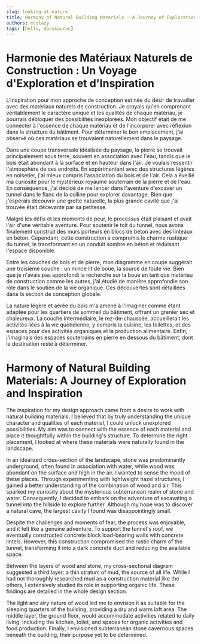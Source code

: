```yaml
---
slug: looking-at-nature
title: Harmony of Natural Building Materials - A Journey of Exploration and Inspiration
authors: ecolazy
tags: [hello, docusaurus]
---
```

# Harmonie des Matériaux Naturels de Construction : Un Voyage d'Exploration et d'Inspiration

L'inspiration pour mon approche de conception est née du désir de travailler avec des matériaux naturels de construction. Je croyais qu'en comprenant véritablement le caractère unique et les qualités de chaque matériau, je pourrais débloquer des possibilités inexplorées. Mon objectif était de me connecter à l'essence de chaque matériau et de l'incorporer avec réflexion dans la structure du bâtiment. Pour déterminer le bon emplacement, j'ai observé où ces matériaux se trouvaient naturellement dans le paysage.

Dans une coupe transversale idéalisée du paysage, la pierre se trouvait principalement sous terre, souvent en association avec l'eau, tandis que le bois était abondant à la surface et en hauteur dans l'air. Je voulais ressentir l'atmosphère de ces endroits. En expérimentant avec des structures légères en noisetier, j'ai mieux compris l'association du bois et de l'air. Cela a éveillé ma curiosité pour le mystérieux royaume souterrain de la pierre et de l'eau. En conséquence, j'ai décidé de me lancer dans l'aventure d'excaver un tunnel dans le flanc de la colline pour explorer davantage. Bien que j'espérais découvrir une grotte naturelle, la plus grande cavité que j'ai trouvée était décevante par sa petitesse.

Malgré les défis et les moments de peur, le processus était plaisant et avait l'air d'une véritable aventure. Pour soutenir le toit du tunnel, nous avons finalement construit des murs porteurs en blocs de béton avec des linteaux en béton. Cependant, cette construction a compromis le charme rustique du tunnel, le transformant en un conduit sombre en béton et réduisant l'espace disponible.

Entre les couches de bois et de pierre, mon diagramme en coupe suggérait une troisième couche : un mince lit de boue, la source de toute vie. Bien que je n'avais pas approfondi la recherche sur la boue en tant que matériau de construction comme les autres, j'ai étudié de manière approfondie son rôle dans le soutien de la vie organique. Ces découvertes sont détaillées dans la section de conception globale.

La nature légère et aérée du bois m'a amené à l'imaginer comme étant adaptée pour les quartiers de sommeil du bâtiment, offrant un grenier sec et chaleureux. La couche intermédiaire, le rez-de-chaussée, accueillerait les activités liées à la vie quotidienne, y compris la cuisine, les toilettes, et des espaces pour des activités organiques et la production alimentaire. Enfin, j'imaginais des espaces souterrains en pierre en dessous du bâtiment, dont la destination reste à déterminer.







# Harmony of Natural Building Materials: A Journey of Exploration and Inspiration
The inspiration for my design approach came from a desire to work with natural building materials. I believed that by truly understanding the unique character and qualities of each material, I could unlock unexplored possibilities. My aim was to connect with the essence of each material and place it thoughtfully within the building's structure. To determine the right placement, I looked at where these materials were naturally found in the landscape.

In an idealized cross-section of the landscape, stone was predominantly underground, often found in association with water, while wood was abundant on the surface and high in the air. I wanted to sense the mood of these places. Through experimenting with lightweight hazel structures, I gained a better understanding of the combination of wood and air. This sparked my curiosity about the mysterious subterranean realm of stone and water. Consequently, I decided to embark on the adventure of excavating a tunnel into the hillside to explore further. Although my hope was to discover a natural cave, the largest cavity I found was disappointingly small.

Despite the challenges and moments of fear, the process was enjoyable, and it felt like a genuine adventure. To support the tunnel's roof, we eventually constructed concrete block load-bearing walls with concrete lintels. However, this construction compromised the rustic charm of the tunnel, transforming it into a dark concrete duct and reducing the available space.

Between the layers of wood and stone, my cross-sectional diagram suggested a third layer: a thin stratum of mud, the source of all life. While I had not thoroughly researched mud as a construction material like the others, I extensively studied its role in supporting organic life. These findings are detailed in the whole design section.

The light and airy nature of wood led me to envision it as suitable for the sleeping quarters of the building, providing a dry and warm loft area. The middle layer, the ground floor, would accommodate activities related to daily living, including the kitchen, toilet, and spaces for organic activities and food production. Finally, I envisioned subterranean stone cavernous spaces beneath the building, their purpose yet to be determined.